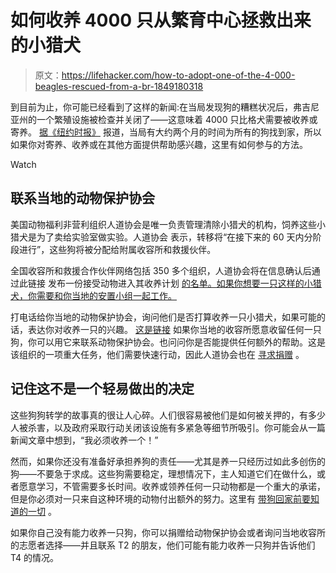 # 如何收养 4000 只从繁育中心拯救出来的小猎犬

> 原文：<https://lifehacker.com/how-to-adopt-one-of-the-4-000-beagles-rescued-from-a-br-1849180318>

到目前为止，你可能已经看到了这样的新闻:在当局发现狗的糟糕状况后，弗吉尼亚州的一个繁殖设施被检查并关闭了——这意味着 4000 只比格犬需要被收养或寄养。 [据《纽约时报》](https://www.nytimes.com/2022/07/12/us/envigo-beagles-breeder-adoption.html) 报道，当局有大约两个月的时间为所有的狗找到家，所以如果你对寄养、收养或在其他方面提供帮助感兴趣，这里有如何参与的方法。

Watch

## **联系当地的动物保护协会**

美国动物福利非营利组织人道协会是唯一负责管理清除小猎犬的机构，饲养这些小猎犬是为了卖给实验室做实验。人道协会 表示，转移将“在接下来的 60 天内分阶段进行”，这些狗将被分配给附属收容所和救援伙伴。

全国收容所和救援合作伙伴网络包括 350 多个组织，人道协会将在信息确认后通过此链接 发布一份接受动物进入其收养计划 [的名单。如果你想要一只这样的小猎犬，你需要和你当地的安置小组一起工作。](https://www.humanesociety.org/4000beagles#partners)

打电话给你当地的动物保护协会，询问他们是否打算收养一只小猎犬，如果可能的话，表达你对收养一只的兴趣。 [这是链接](https://www.humanesociety.org/webforms/beaglecontact) 如果你当地的收容所愿意收留任何一只狗，你可以用它来联系动物保护协会。也问问你是否能提供任何额外的帮助。这是该组织的一项重大任务，他们需要快速行动，因此人道协会也在 [寻求捐赠](https://secured.humanesociety.org/page/82211/donate/1?ea.tracking.id=web_campaignpage_arrt_envigo_0722&_gl=1*ds779s*_ga*NTM4ODM5ODQ3LjE2NTc4MzExNzc.*_ga_DGPX92WLR5*MTY1NzgzMTE3Ni4xLjEuMTY1NzgzMTQ5NC42MA..*_fplc*azRGenlVQTdDdGVEMjdWQ1pKVUYlMkZiaEFQS0tydDRNSDRva0k2b0NrcWl6dTVPdklpZjhzYjBVJTJGZjQ5cEo3TFhZU2pwN0tMOHVlZDJVa282akZ3YXRwdUYxdVJLNjY3TjkxdGNyTDRZUEZIbHpHZWljdXhvdVVINXZmd2NBUSUzRCUzRA..) 。

## **记住这不是一个轻易做出的决定**

这些狗狗转学的故事真的很让人心碎。人们很容易被他们是如何被关押的，有多少人被杀害，以及政府采取行动关闭该设施有多紧急等细节所吸引。你可能会从一篇新闻文章中想到，“我必须收养一个！”

然而，如果你还没有准备好承担养狗的责任——尤其是养一只经历过如此多创伤的狗——不要急于求成。这些狗需要稳定，理想情况下，主人知道它们在做什么，或者愿意学习，不管需要多长时间。收养或领养任何一只动物都是一个重大的承诺，但是你必须对一只来自这种环境的动物付出额外的努力。这里有 [带狗回家前要知道的一切](https://lifehacker.com/everything-you-should-know-before-you-bring-a-dog-home-1786968286) 。

如果你自己没有能力收养一只狗，你可以捐赠给动物保护协会或者询问当地收容所的志愿者选择——并且联系 T2 的朋友，他们可能有能力收养一只狗并告诉他们 T4 的情况。